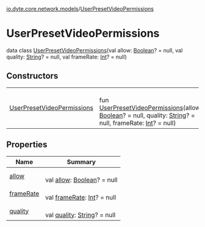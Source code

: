 [io.dyte.core.network.models](../index.md)/[UserPresetVideoPermissions](index.md)

# UserPresetVideoPermissions


data class [UserPresetVideoPermissions](index.md)(val allow: [Boolean](https://kotlinlang.org/api/latest/jvm/stdlib/kotlin/-boolean/index.html)? = null, val quality: [String](https://kotlinlang.org/api/latest/jvm/stdlib/kotlin/-string/index.html)? = null, val frameRate: [Int](https://kotlinlang.org/api/latest/jvm/stdlib/kotlin/-int/index.html)? = null)

## Constructors

| | |
|---|---|
| [UserPresetVideoPermissions](-user-preset-video-permissions.md) | <br/>fun [UserPresetVideoPermissions](-user-preset-video-permissions.md)(allow: [Boolean](https://kotlinlang.org/api/latest/jvm/stdlib/kotlin/-boolean/index.html)? = null, quality: [String](https://kotlinlang.org/api/latest/jvm/stdlib/kotlin/-string/index.html)? = null, frameRate: [Int](https://kotlinlang.org/api/latest/jvm/stdlib/kotlin/-int/index.html)? = null) |

## Properties

| Name | Summary |
|---|---|
| [allow](allow.md) | <br/>val [allow](allow.md): [Boolean](https://kotlinlang.org/api/latest/jvm/stdlib/kotlin/-boolean/index.html)? = null |
| [frameRate](frame-rate.md) | <br/>val [frameRate](frame-rate.md): [Int](https://kotlinlang.org/api/latest/jvm/stdlib/kotlin/-int/index.html)? = null |
| [quality](quality.md) | <br/>val [quality](quality.md): [String](https://kotlinlang.org/api/latest/jvm/stdlib/kotlin/-string/index.html)? = null |
